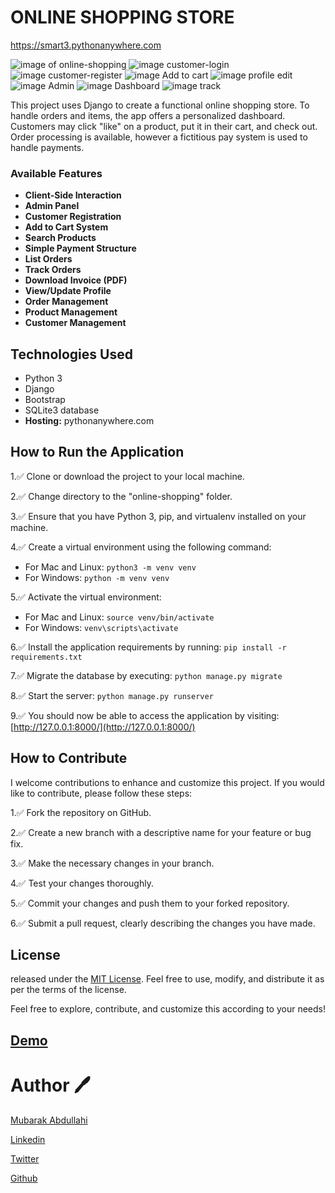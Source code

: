 # ONLINE SHOPPING STORE

 https://smart3.pythonanywhere.com

![image of online-shopping](https://i.ibb.co/RDXccSB/01-home-page.png)
![image customer-login](https://i.ibb.co/GCtR423/3-customer-login.png)
![image customer-register](https://i.ibb.co/wdMzjQN/02-customer-register.png)
![image Add to cart](https://i.ibb.co/5WH7Xhq/04-customer-add-to-cart.png)
![image profile edit](https://i.ibb.co/8r4p4Yb/05-customer-profile-edit.png)
![image Admin](https://i.ibb.co/tCFbqnQ/07-Adminlogin.png)
![image Dashboard](https://i.ibb.co/zr6HWKh/08-admindashboard.png)
![image track](https://i.ibb.co/HHhsrYq/09-track-orders.png)

This project uses Django to create a functional online shopping store. To handle orders and items, the app offers a personalized dashboard. Customers may click "like" on a product, put it in their cart, and check out. Order processing is available, however a fictitious pay system is used to handle payments.

### Available Features
- **Client-Side Interaction**
- **Admin Panel**
- **Customer Registration**
- **Add to Cart System**
- **Search Products**
- **Simple Payment Structure**
- **List Orders**
- **Track Orders**
- **Download Invoice (PDF)**
- **View/Update Profile**
- **Order Management**
- **Product Management**
- **Customer Management**

## Technologies Used
- Python 3
- Django
- Bootstrap
- SQLite3 database
- **Hosting:** pythonanywhere.com

## How to Run the Application

1.✅ Clone or download the project to your local machine.

2.✅ Change directory to the "online-shopping" folder.

3.✅ Ensure that you have Python 3, pip, and virtualenv installed on your machine.

4.✅ Create a virtual environment using the following command:

   - For Mac and Linux: `python3 -m venv venv`
   - For Windows: `python -m venv venv`

5.✅ Activate the virtual environment:
   
   - For Mac and Linux: `source venv/bin/activate`
   - For Windows: `venv\scripts\activate`

6.✅ Install the application requirements by running: `pip install -r requirements.txt`

7.✅ Migrate the database by executing: `python manage.py migrate`

8.✅ Start the server: `python manage.py runserver`

9.✅ You should now be able to access the application by visiting: [http://127.0.0.1:8000/](http://127.0.0.1:8000/)

## How to Contribute

I welcome contributions to enhance and customize this project. If you would like to contribute, please follow these steps:

1.✅ Fork the repository on GitHub.

2.✅ Create a new branch with a descriptive name for your feature or bug fix.

3.✅ Make the necessary changes in your branch.

4.✅ Test your changes thoroughly.

5.✅ Commit your changes and push them to your forked repository.

6.✅ Submit a pull request, clearly describing the changes you have made.

## License
released under the [MIT License](LICENSE). Feel free to use, modify, and distribute it as per the terms of the license.

Feel free to explore, contribute, and customize this according to your needs!


## [Demo](https://youtu.be/D3JehI-GdgE)

# Author :pen:

[Mubarak Abdullahi](https://github.com/4mubarak.com)

[Linkedin](www.linkedin.com/in/mubarak-abdullahi-a30411161)

[Twitter](https://twitter.com/Mubar1101/)

[Github](https://github.com/4mubarak)
